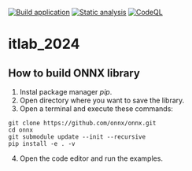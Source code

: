 [![Build application](https://github.com/embedded-dev-research/itlab_2024/actions/workflows/main.yml/badge.svg)](https://github.com/embedded-dev-research/itlab_2024/actions/workflows/main.yml)
[![Static analysis](https://github.com/embedded-dev-research/itlab_2024/actions/workflows/static-analysis.yml/badge.svg)](https://github.com/embedded-dev-research/itlab_2024/actions/workflows/static-analysis.yml)
[![CodeQL](https://github.com/embedded-dev-research/itlab_2024/actions/workflows/codeql-analysis.yml/badge.svg)](https://github.com/embedded-dev-research/itlab_2024/actions/workflows/codeql-analysis.yml)

# itlab_2024

## __How to build ONNX library__

1. Instal package manager *pip*.
2. Open directory where you want to save the library.
3. Open a terminal and execute these commands:
```
git clone https://github.com/onnx/onnx.git
cd onnx
git submodule update --init --recursive
pip install -e . -v
```
4. Open the code editor and run the examples.
